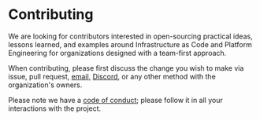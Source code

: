 # Contributing

We are looking for contributors interested in open-sourcing practical ideas, lessons learned, and examples around Infrastructure as Code and Platform Engineering for organizations designed with a team-first approach.

When contributing, please first discuss the change you wish to make via issue, pull request,
[email](mailto:help@osinfra.io), [Discord](https://discord.gg/QMC5PGY8rJ), or any other method with the organization's owners.

Please note we have a [code of conduct](CODE_OF_CONDUCT.md); please follow it in all your interactions with the project.
